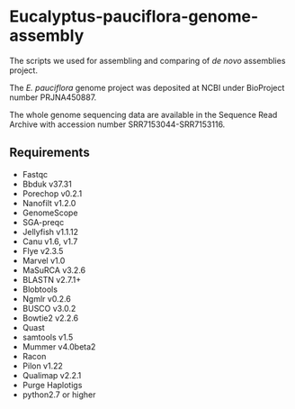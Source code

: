 # Eucalyptus-pauciflora-genome-assembly

The scripts we used  for assembling and comparing of _de novo_ assemblies project. 

The _E. pauciflora_ genome project was deposited at NCBI under BioProject number PRJNA450887. 

The whole genome sequencing data are available in the Sequence Read Archive with accession number SRR7153044-SRR7153116.

## Requirements
- Fastqc
- Bbduk v37.31
- Porechop v0.2.1
- Nanofilt v1.2.0
- GenomeScope
- SGA-preqc
- Jellyfish v1.1.12
- Canu v1.6, v1.7
- Flye v2.3.5
- Marvel v1.0
- MaSuRCA v3.2.6
- BLASTN v2.7.1+
- Blobtools 
- Ngmlr v0.2.6
- BUSCO v3.0.2
- Bowtie2 v2.2.6
- Quast
- samtools v1.5
- Mummer v4.0beta2
- Racon
- Pilon v1.22
- Qualimap v2.2.1
- Purge Haplotigs
- python2.7 or higher
